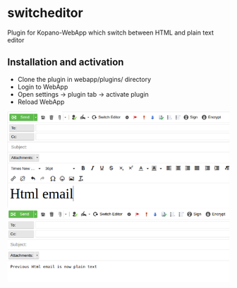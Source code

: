 # switcheditor
Plugin for Kopano-WebApp which switch between HTML and plain text editor

## Installation and activation

- Clone the plugin in webapp/plugins/ directory
- Login to WebApp 
- Open settings -> plugin tab -> activate plugin
- Reload WebApp

![Alt text](/img/html.png?raw=true "HTML")
![Alt text](/img/plaintext.png?raw=true "Plain Text")
